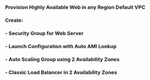 ### Provision Highly Available Web in any Region Default VPC
### Create:
###    - Security Group for Web Server
###    - Launch Configuration with Auto AMI Lookup
###    - Auto Scaling Group using 2 Availability Zones
###    - Classic Load Balancer in 2 Availability Zones
